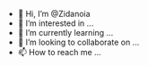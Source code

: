 - 👋 Hi, I’m @Zidanoia
- 👀 I’m interested in ...
- 🌱 I’m currently learning ...
- 💞️ I’m looking to collaborate on ...
- 📫 How to reach me ...

<!---
Zidanoia/Zidanoia is a ✨ special ✨ repository because its `README.md` (this file) appears on your GitHub profile.
You can click the Preview link to take a look at your changes.
--->
